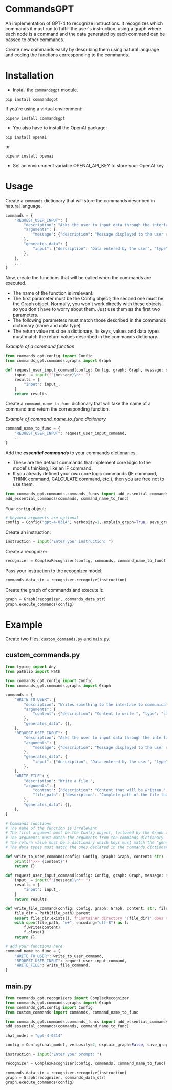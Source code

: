 # CommandsGPT

An implementation of GPT-4 to recognize instructions. It recognizes which commands it must run to fulfill the user's instruction, using a graph where each node is a command and the data generated by each command can be passed to other commands.

Create new commands easily by describing them using natural language and coding the functions corresponding to the commands.

# Installation

* Install the `commandsgpt` module.

```
pip install commandsgpt
```

If you're using a virtual environment:
```
pipenv install commandsgpt
```

* You also have to install the OpenAI package:

```
pip install openai
```

or

```
pipenv install openai
```

* Set an environment variable OPENAI_API_KEY to store your OpenAI key.

# Usage

Create a `commands` dictionary that will store the commands described in natural language. 

```python
commands = {
    "REQUEST_USER_INPUT": {
        "description": "Asks the user to input data through the interface.",
        "arguments": {
            "message": {"description": "Message displayed to the user related to the data that will be requested (example: 'Enter your age').", "type": "string"},
        },
        "generates_data": {
            "input": {"description": "Data entered by the user", "type": "string"},
        },
    },
    ...
}
```

Now, create the functions that will be called when the commands are executed.

* The name of the function is irrelevant.
* The first parameter must be the Config object; the second one must be the Graph object. Normally, you won't work directly with these objects, so you don't have to worry about them. Just use them as the first two parameters.
* The following parameters must match those described in the commands dictionary (name and data type).
* The return value must be a dictionary. Its keys, values and data types must match the return values described in the commands dictionary.

*Example of a command function*

```python
from commands_gpt.config import Config
from commands_gpt.commands.graphs import Graph

def request_user_input_command(config: Config, graph: Graph, message: str) -> dict[str, Any]:
    input_ = input(f"{message}\n*: ")
    results = {
        "input": input_,
    }
    return results
```

Create a `command_name_to_func` dictionary that will take the name of a command and return the corresponding function.

*Example of command_name_to_func dictionary*
```python
command_name_to_func = {
    "REQUEST_USER_INPUT": request_user_input_command,
    ...
}
```

Add the ***essential commands*** to your commands dictionaries.
* These are the default commands that implement core logic to the model's thinking, like an IF command.
* If you already defined your own core logic commands (IF command, THINK command, CALCULATE command, etc.), then you are free not to use them.

```python
from commands_gpt.commands.commands_funcs import add_essential_commands
add_essential_commands(commands, command_name_to_func)
```

Your `config` object:
```python
# keyword arguments are optional
config = Config("gpt-4-0314", verbosity=1, explain_graph=True, save_graph_as_file=False)
```

Create an instruction:

```python
instruction = input("Enter your instruction: ")
```

Create a recognizer:

```python
recognizer = ComplexRecognizer(config, commands, command_name_to_func)
```

Pass your instruction to the recognizer model:

```python
commands_data_str = recognizer.recognize(instruction)
```

Create the graph of commands and execute it:

```python
graph = Graph(recognizer, commands_data_str)
graph.execute_commands(config)
```

# Example

Create two files: `custom_commands.py` and `main.py`.

## custom_commands.py

```python
from typing import Any
from pathlib import Path

from commands_gpt.config import Config
from commands_gpt.commands.graphs import Graph

commands = {
    "WRITE_TO_USER": {
        "description": "Writes something to the interface to communicate with the user.",
        "arguments": {
            "content": {"description": "Content to write.", "type": "string"},
        },
        "generates_data": {},
    },
    "REQUEST_USER_INPUT": {
        "description": "Asks the user to input data through the interface.",
        "arguments": {
            "message": {"description": "Message displayed to the user related to the data that will be requested (example: 'Enter your age').", "type": "string"},
        },
        "generates_data": {
            "input": {"description": "Data entered by the user", "type": "string"},
        },
    },
    "WRITE_FILE": {
        "description": "Write a file.",
        "arguments": {
            "content": {"description": "Content that will be written.", "type": "string"},
            "file_path": {"description": "Complete path of the file that will be written.", "type": "string"},
        },
        "generates_data": {},
    },
}

# Commands functions
# The name of the function is irrelevant
# The first argument must be the Config object, followed by the Graph object
# The arguments must match the arguments from the commands dictionary
# The return value must be a dictionary which keys must match the "generates_data" keys
# The data types must match the ones declared in the commands dictionary

def write_to_user_command(config: Config, graph: Graph, content: str) -> dict[str, Any]:
    print(f">>> {content}")
    return {}

def request_user_input_command(config: Config, graph: Graph, message: str) -> dict[str, Any]:
    input_ = input(f"{message}\n*: ")
    results = {
        "input": input_,
    }
    return results

def write_file_command(config: Config, graph: Graph, content: str, file_path: str) -> dict[str, Any]:
    file_dir = Path(file_path).parent
    assert file_dir.exists(), f"Container directory '{file_dir}' does not exist."
    with open(file_path, "w+", encoding="utf-8") as f:
        f.write(content)
        f.close()
    return {}

# add your functions here
command_name_to_func = {
    "WRITE_TO_USER": write_to_user_command,
    "REQUEST_USER_INPUT": request_user_input_command,
    "WRITE_FILE": write_file_command,
}
```

## main.py
```python
from commands_gpt.recognizers import ComplexRecognizer
from commands_gpt.commands.graphs import Graph
from commands_gpt.config import Config
from custom_commands import commands, command_name_to_func

from commands_gpt.commands.commands_funcs import add_essential_commands
add_essential_commands(commands, command_name_to_func)

chat_model = "gpt-4-0314"

config = Config(chat_model, verbosity=2, explain_graph=False, save_graph_as_file=False)

instruction = input("Enter your prompt: ")

recognizer = ComplexRecognizer(config, commands, command_name_to_func)

commands_data_str = recognizer.recognize(instruction)
graph = Graph(recognizer, commands_data_str)
graph.execute_commands(config)
```
